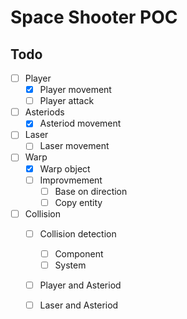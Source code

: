 # Space Shooter POC

## Todo

- [ ] Player
    - [x] Player movement
    - [ ] Player attack
- [ ] Asteriods
    - [x] Asteriod movement
- [ ] Laser
    - [ ] Laser movement
- [ ] Warp
    - [x] Warp object
    - [ ] Improvmement
        - [ ] Base on direction
        - [ ] Copy entity
- [ ] Collision
    - [ ] Collision detection
        - [ ] Component
        - [ ] System
    - [ ] Player and Asteriod
    - [ ] Laser and Asteriod


